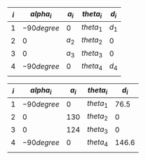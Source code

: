 
| $i$ | $alpha_i$   | $a_i$ | $theta_i$ | $d_i$ |
| --- | ----------- | ----- | --------- | ----- |
| 1   | $-90degree$ | $0$   | $theta_1$ | $d_1$ |
| 2   | $0$         | $a_2$ | $theta_2$ | $0$   |
| 3   | $0$         | $a_3$ | $theta_3$ | $0$   |
| 4   | $-90degree$ | $0$   | $theta_4$ | $d_4$ |
|     |             |       |           |       |

| $i$ | $alpha_i$   | $a_i$ | $theta_i$ | $d_i$   |
| --- | ----------- | ----- | --------- | ------- |
| 1   | $-90degree$ | $0$   | $theta_1$ | 76.5    |
| 2   | $0$         | 130   | $theta_2$ | $0$     |
| 3   | $0$         | 124   | $theta_3$ | $0$     |
| 4   | $-90degree$ | $0$   | $theta_4$ | $146.6$ |
|     |             |       |           |         |
